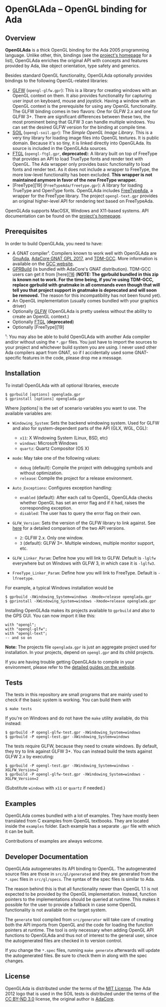 # OpenGLAda – OpenGL binding for Ada

## Overview

**OpenGLAda** is a thick OpenGL binding for the Ada 2005 programming language.
Unlike other, thin, bindings (see the [project's homepage][4] for a list),
OpenGLAda enriches the original API with concepts and features provided by
Ada, like object orientation, type safety and generics.

Besides standard OpenGL functionality, OpenGLAda optionally provides
bindings to the following OpenGL-related libraries:

 * [GLFW][3] (`opengl-glfw.gpr`): This is a library for creating windows with an
   OpenGL context on them. It also provides functionality for capturing user
   input on keyboard, mouse and joystick. Having a window with an OpenGL context
   is the prerequisite for using any OpenGL functionality. The GLFW binding
   comes in two flavors: One for GLFW 2.x and one for GLFW 3+. There are
   significant differences between these two, the most prominent being that
   GLFW 3 can handle multiple windows. You can set the desired GLFW version
   for the binding at compile time.
 * [SOIL][10] (`opengl-soil.gpr`): The *Simple OpenGL Image Library*. This is a
   very tiny library for loading image files into OpenGL textures. It is public
   domain. Because it's so tiny, it is linked directly into OpenGLAda. Its
   source is included in the OpenGLAda sources.
 * [FTGL][11] (`opengl-ftgl.gpr`, **deprecated**): A library built on top of
   FreeType that provides an API to load TrueType fonts and render text with
   OpenGL. The Ada wrapper only provides basic functionality to load fonts and
   render text. As it does not include a wrapper to FreeType, the more low-level
   functionality has been excluded. **This wrapper is not maintained anymore in
   favor of the new FreeType wrapper.**
 * [FreeType][19] (`FreeTypeAda/freetype.gpr`): A library for loading TrueType
   and OpenType fonts. OpenGLAda includes [FreeTypeAda][20], a wrapper for the
   FreeType library. The project `opengl-text.gpr` provides an original
   higher-level API for rendering text based on FreeTypeAda.

OpenGLAda supports MacOSX, Windows and X11-based systems. API documentation can
be found on the [project's homepage][4].

## Prerequisites

In order to build OpenGLAda, you need to have:

 * A GNAT compiler¹. Compilers known to work well with OpenGLAda are
   [GnuAda][12], [AdaCore GNAT GPL 2017][1], and [TDM-GCC][17]. More information
   is available on the [GCC website][5].
 * [GPRBuild][2] (is bundled with AdaCore's GNAT distribution). TDM-GCC users
   can get it from [here][[16] (**NOTE: The gprbuild bundled in this zip is
   known not to work. For the time being, if you're using TDM-GCC, replace
   gprbuild with gnatmake in all commands even though that will tell you that
   project support in gnatmake is deprecated and will soon be removed.** The
   reason for this incompatibility has not been found yet).
 * An OpenGL implementation (usually comes bundled with your graphics driver)
 * Optionally [GLFW][3] (OpenGLAda is pretty useless without the ability to
   create an OpenGL context.)
 * Optionally [FTGL][11] (**deprecated**)
 * Optionally [FreeType][19]

¹: You may also be able to build OpenGLAda with another Ada compiler and/or
without using the `*.gpr` files. You just have to import the sources to your
project and whichever build system you are using. I never used other Ada
compilers apart from GNAT, so if I accidentally used some GNAT-specific features
in the code, please drop me a message.

## Installation

To install OpenGLAda with all optional libraries, execute

    $ gprbuild [options] openglada.gpr
    $ gprinstall [options] openglada.gpr

Where *[options]* is the set of scenario variables you want to use. The
available variables are:

 * `Windowing_System`: Sets the backend windowing system. Used for GLFW and also
                       for system-dependent parts of the API (GLX, WGL, CGL):

    - `x11`: X Windowing System (Linux, BSD, etc)
    - `windows`: Microsoft Windows
    - `quartz`: Quartz Compositor (OS X)

 * `mode`: May take one of the following values:

    - `debug` (default): Compile the project with debugging symbols and without
               optimization.
    - `release`: Compile the project for a release environment.

 * `Auto_Exceptions`: Configures exception handling:

    - `enabled` (default): After each call to OpenGL, OpenGLAda checks whether
      OpenGL has set an error flag and if it had, raises the corresponding
      exception.
    - `disabled`: The user has to query the error flag on their own.

 * `GLFW_Version`: Sets the version of the GLFW library to link against. See
                   [here][6] for a detailed comparison of the two API versions.

    - `2`: GLFW 2.x. Only one window.
    - `3` (default): GLFW 3+. Multiple windows, multiple monitor support, etc.

 * `GLFW_Linker_Param`: Define how you will link to GLFW. Default is `-lglfw`
   everywhere but on Windows with GLFW 3, in which case it is `-lglfw3`.

 * `FreeType_Linker_Param`: Define how you will link to FreeType.
   Default is `-lfreetype`.

For example, a typical Windows installation would be

    $ gprbuild -XWindowing_System=windows -Xmode=release openglada.gpr
    $ gprinstall -XWindowing_System=windows -Xmode=release openglada.gpr

Installing OpenGLAda makes its projects available to `gprbuild` and also to the
GPS GUI. You can now import it like this:

    with "opengl";
    with "opengl-glfw";
    with "opengl-text";
    -- and so on

**Note:** The projects file `openglada.gpr` is just an aggregate project used
for installation. In your projects, depend on `opengl.gpr` and its child
projects.

If you are having trouble getting OpenGLAda to compile in your environment,
please refer to the [detailed guides on the website][13].

## Tests

The tests in this repository are small programs that are mainly used to check
if the basic system is working. You can build them with

    $ make tests

If you're on Windows and do not have the `make` utility available, do this
instead:

    $ gprbuild -P opengl-glfw-test.gpr -XWindowing_System=windows
    $ gprbuild -P opengl-test.gpr -XWindowing_System=windows

The tests require GLFW, because they need to create windows. By default, they
try to link against GLFW 3+. You can instead build the tests against GLFW 2.x
by executing:

    $ gprbuild -P opengl-test.gpr -XWindowing_System=windows -XGLFW_Version=2
    $ gprbuild -P opengl-glfw-test.gpr -XWindowing_System=windows -XGLFW_Version=2

(Substitute `windows` with `x11` or `quartz` if needed.)

## Examples

OpenGLAda comes bundled with a lot of examples. They have mostly been translated
from C examples from OpenGL textbooks. They are located inside the `examples`
folder. Each example has a separate `.gpr` file with which it can be built.

Contributions of examples are always welcome.

## Developer Documentation

OpenGLAda autogenerates its API binding to OpenGL. The autogenerated source
files are those in `src/gl/generated` and they are generated from the `*.spec`
files in `src/gl/specs`. The syntax of the spec files is similar to Ada.

The reason behind this is that all functionality newer than OpenGL 1.1 is not
expected to be provided by the OpenGL implementation. Instead, function pointers
to the implementations should be queried at runtime. This makes it possible for
the user to provide a fallback in case some OpenGL functionality is not
available on the target system.

The `generate` tool compiled from `src/generator` will take care of creating
both the API imports from OpenGL and the code for loading the function pointers
at runtime. The tool is only necessary when adding OpenGL API functions to
OpenGLAda and thus not of interest to the general user, since the autogenerated
files are checked in to version control.

If you change the `*.spec` files, running `make generate` afterwards will
update the autogenerated files. Be sure to check them in along with the spec
changes.

## License

OpenGLAda is distributed under the terms of the [MIT License][7]. The Ada 2012
logo that is used in the SOIL tests is distributed under the terms of the
[CC BY-ND 3.0][8] license, the original author is [AdaCore][9].

 [1]: http://libre.adacore.com/
 [2]: http://www.adacore.com/gnatpro/toolsuite/gprbuild/
 [3]: http://www.glfw.org/
 [4]: http://flyx.github.io/OpenGLAda/
 [5]: http://gcc.gnu.org/wiki/GNAT
 [6]: http://www.glfw.org/docs/3.0/moving.html
 [7]: COPYING
 [8]: http://creativecommons.org/licenses/by-nd/3.0/deed.en_GB
 [9]: http://www.ada2012.org/#the_logo
 [10]: http://www.lonesock.net/soil.html
 [11]: https://sourceforge.net/projects/ftgl/
 [12]: https://sourceforge.net/projects/gnuada/files/
 [13]: http://flyx.github.io/OpenGLAda/setup.html
 [16]: http://getadanow.com/#get_windows
 [17]: http://tdm-gcc.tdragon.net/
 [20]: https://github.com/flyx/FreeTypeAda